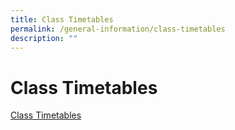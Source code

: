 ```yaml
---
title: Class Timetables
permalink: /general-information/class-timetables
description: ""
---
```

# Class Timetables

[Class Timetables](/files/2022%20sem2%2013%20jul.pdf)